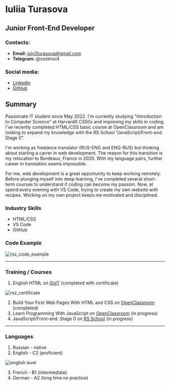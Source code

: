 # Iuliia Turasova
## Junior Front-End Developer

### Contacts:
* **Email:** july2turasova@gmail.com
* **Telegram:** @cestmoi4

### Social media:
* [LinkedIn](https://www.linkedin.com/in/iuliia-turasova-345501256/)
* [GitHub](https://github.com/YuliaTURASOVA)

## Summary

Passionate IT student since May 2022. I'm currently studying "Introduction to Computer Science" at HarvardX CS50x and improving my skills in coding. I've recently completed HTML/CSS basic course at OpenClassroom and am looking to expand my knowledge with the RS School "JavaScript/Front-end. Stage 0".

I'm working as freelance translator (RUS-ENG and ENG-RUS) but thinking about starting a carrer in web development. The reason for this transition is my relocation to Bordeaux, France in 2020. With my language pairs, further career in translation seems impossible.

For me, web development is a great opportunity to keep working remotely. Before plunging myself into deep learning, I've completed several short-term courses to understand if coding can become my passion. Now, at spend every evening with VS Code, trying to create my own website with recipes. Working on my own project keeps me motivated and disciplined.

### Industry Skills

* HTML/CSS
* VS Code
* GitHub

### Code Example

![rsz_code_example](https://user-images.githubusercontent.com/119604235/205746169-b04282fc-ad0a-4fde-942b-02c5734fca43.jpg)

---
### Training / Courses

1. English HTML on [GoIT](https://goit.global/ua/) (completed with certificate)

![rsz_certificate](https://user-images.githubusercontent.com/119604235/205746206-d87b9cd0-2dc7-45a4-bc0d-5e229564cd57.png)

2. Build Your First Web Pages With HTML and CSS on [OpenClassroom](https://openclassrooms.com) (completed)
3. Learn Programming With JavaScript on [OpenClassroom](https://openclassrooms.com) (in progress)
4. JavaScript/Front-end. Stage 0 on [RS School](https://rs.school/) (in progress)
---
### Languages

1. Russian - native
2. English - C2 (proficient)

![english level](https://user-images.githubusercontent.com/119604235/205747722-ed6eec47-3ac6-4614-ae37-c27fe42e34e0.jpg)

3. French - B1 (intermediate)
4. German - A2 (long time no practice)
